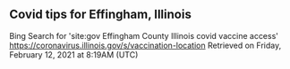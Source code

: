 ## Covid tips for Effingham, Illinois

Bing Search for 'site:gov Effingham County Illinois covid vaccine access'
https://coronavirus.illinois.gov/s/vaccination-location
Retrieved on Friday, February 12, 2021 at 8:19AM (UTC)